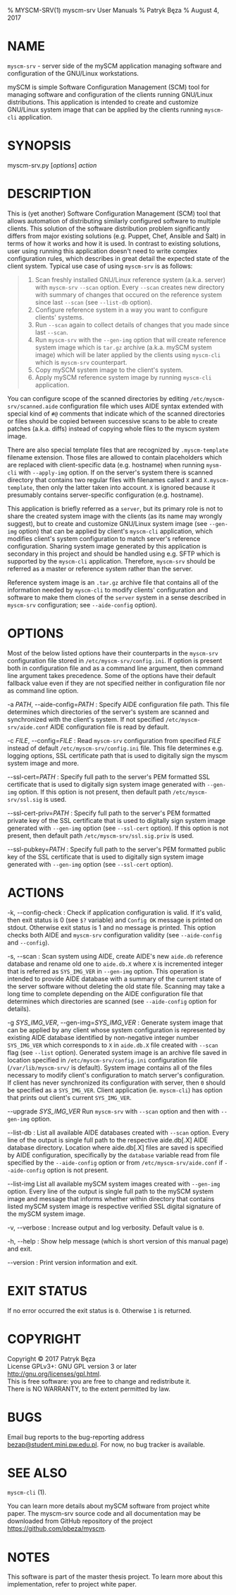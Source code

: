 % MYSCM-SRV(1) myscm-srv User Manuals
% Patryk Bęza
% August 4, 2017

# NAME

`myscm-srv` - server side of the mySCM application managing software and
configuration of the GNU/Linux workstations.

mySCM is simple Software Configuration Management (SCM) tool for managing
software and configuration of the clients running GNU/Linux distributions.
This application is intended to create and customize GNU/Linux system image
that can be applied by the clients running `myscm-cli` application.

# SYNOPSIS

myscm-srv.py [*options*] *action*

# DESCRIPTION

This is (yet another) Software Configuration Management (SCM) tool that allows
automation of distributing similarly configured software to multiple clients.
This solution of the software distribution problem significantly differs from
major existing solutions (e.g. Puppet, Chef, Ansible and Salt) in terms of how
it works and how it is used.  In contrast to existing solutions, user using
running this application doesn't need to write complex configuration rules,
which describes in great detail the expected state of the client system.
Typical use case of using `myscm-srv` is as follows:

>  1. Scan freshly installed GNU/Linux reference system (a.k.a. server) with
>     `myscm-srv` `--scan` option.  Every `--scan` creates new directory with
>     summary of changes that occured on the reference system since last
>     `--scan` (see `--list-db` option).
>  1. Configure reference system in a way you want to configure clients'
>     systems.
>  1. Run `--scan` again to collect details of changes that you made since last
>     `--scan`.
>  1. Run `myscm-srv` with the `--gen-img` option that will create reference
>     system image which is `tar.gz` archive (a.k.a. mySCM system image) which
>     will be later applied by the clients using `myscm-cli` which is
>     `myscm-srv` counterpart.
>  1. Copy mySCM system image to the client's system.
>  1. Apply mySCM reference system image by running `myscm-cli` application.

You can configure scope of the scanned directories by editing
`/etc/myscm-srv/scanned.aide` configuration file which uses AIDE syntax
extended with special kind of `#@` comments that indicate which of the scanned
directories or files should be copied between successive scans to be able to
create patches (a.k.a. diffs) instead of copying whole files to the myscm
system image.

There are also special template files that are recognized by `.myscm-template`
filename extension.  Those files are allowed to contain placeholders which are
replaced with client-specific data (e.g. hostname) when running `mysm-cli` with
`--apply-img` option.  If on the server's system there is scanned directory
that contains two regular files with filenames called `X` and
`X.myscm-template`, then only the latter taken into account.  `X` is ignored
because it presumably contains server-specific configuration (e.g. hostname).

This application is briefly referred as a `server`, but its primary role is not
to share the created system image with the clients (as its name may wrongly
suggest), but to create and customize GNU/Linux system image (see `--gen-img`
option) that can be applied by client's `myscm-cli` application, which modifies
client's system configuration to match server's reference configuration.
Sharing system image generated by this application is secondary in this project
and should be handled using e.g. SFTP which is supported by the `myscm-cli`
application.  Therefore, `myscm-srv` should be referred as a master or
reference system rather than the server.

Reference system image is an `.tar.gz` archive file that contains all of the
information needed by `myscm-cli` to modify clients' configuration and software
to make them clones of the `server` system in a sense described in `myscm-srv`
configuration; see `--aide-config` option).

# OPTIONS

Most of the below listed options have their counterparts in the `myscm-srv`
configuration file stored in `/etc/myscm-srv/config.ini`.  If option is present
both in configuration file and as a command line argument, then command line
argument takes precedence.  Some of the options have their default fallback
value even if they are not specified neither in configuration file nor as
command line option.

-a *PATH*, \--aide-config=*PATH*
:   Specify AIDE configuration file path.  This file determines which
    directories of the server's system are scanned and synchronized with the
    client's system.  If not specified `/etc/myscm-srv/aide.conf` AIDE
    configuration file is read by default.

-c *FILE*, \--config=*FILE*
:   Read `myscm-srv` configuration from specified *FILE* instead of default
    `/etc/myscm-srv/config.ini` file.  This file determines e.g. logging
    options, SSL certificate path that is used to digitally sign the myscm
    system image and more.

\--ssl-cert=*PATH*
:   Specify full path to the server's PEM formatted SSL certificate that is
    used to digitally sign system image generated with `--gen-img` option.  If
    this option is not present, then default path `/etc/myscm-srv/ssl.sig` is
    used.

\--ssl-cert-priv=*PATH*
:   Specify full path to the server's PEM formatted private key of the SSL
    certificate that is used to digitally sign system image generated with
    `--gen-img` option (see `--ssl-cert` option).  If this option is not
    present, then default path `/etc/myscm-srv/ssl.sig.priv` is used.

\--ssl-pubkey=*PATH*
:   Specify full path to the server's PEM formatted public key of the SSL
    certificate that is used to digitally sign system image generated with
    `--gen-img` option (see `--ssl-cert` option).

# ACTIONS

-k, \--config-check
:   Check if application configuration is valid.  If it's valid, then exit
    status is 0 (see `$?` variable) and `Config OK` message is printed on
    stdout.  Otherwise exit status is 1 and no message is printed.  This option
    checks both AIDE and `myscm-srv` configuration validity (see
    `--aide-config` and `--config`).

-s, \--scan
:   Scan system using AIDE, create AIDE's new `aide.db` reference database and
    rename old one to `aide.db.X` where `X` is incremented integer that is
    referred as `SYS_IMG_VER` in `--gen-img` option.  This operation is
    intended to provide AIDE database with a summary of the current state of
    the server software without deleting the old state file.  Scanning may take
    a long time to complete depending on the AIDE configuration file that
    determines which directories are scanned (see `--aide-config` option for
    details).

-g *SYS_IMG_VER*, \--gen-img=*SYS_IMG_VER*
:   Generate system image that can be applied by any client whose system
    configuration is represented by existing AIDE database identified by
    non-negative integer number `SYS_IMG_VER` which corresponds to `X` in
    `aide.db.X` file created with `--scan` flag (see `--list` option).
    Generated system image is an archive file saved in location specified in
    `/etc/myscm-srv/config.ini` configuration file (`/var/lib/myscm-srv/` is
    default).  System image contains all of the files necessary to modify
    client's configuration to match server's configuration.  If client has
    never synchronized its configuration with server, then `0` should be
    specified as a `SYS_IMG_VER`.  Client application (ie. `myscm-cli`) has
    option that prints out client's current `SYS_IMG_VER`.

\--upgrade *SYS_IMG_VER*
    Run `myscm-srv` with `--scan` option and then with `--gen-img` option.

\--list-db
:   List all available AIDE databases created with `--scan` option.  Every line
    of the output is single full path to the respective aide.db[.X] AIDE
    database directory.  Location where aide.db[.X] files are saved is
    specified by AIDE configuration, specifically by the `database` variable
    read from file specified by the `--aide-config` option or from
    `/etc/myscm-srv/aide.conf` if `--aide-config` option is not present.

\--list-img
    List all available mySCM system images created with `--gen-img` option.
    Every line of the output is single full path to the mySCM system image and
    message that informs whether within directory that contains listed mySCM
    system image is respective verified SSL digital signature of the mySCM
    system image.

-v, \--verbose
:   Increase output and log verbosity.  Default value is `0`.

-h, \--help
:   Show help message (which is short version of this manual page) and exit.

\--version
:   Print version information and exit.

# EXIT STATUS

If no error occurred the exit status is `0`.  Otherwise `1` is returned.

# COPYRIGHT

Copyright © 2017 Patryk Bęza  
License GPLv3+: GNU GPL version 3 or later <http://gnu.org/licenses/gpl.html>.  
This is free software: you are free to change and redistribute it.  
There is NO WARRANTY, to the extent permitted by law.

# BUGS

Email bug reports to the bug-reporting address <bezap@student.mini.pw.edu.pl>.
For now, no bug tracker is available.

# SEE ALSO

`myscm-cli` (1).

You can learn more details about mySCM software from project white paper.  The
myscm-srv source code and all documentation may be downloaded from GitHub
repository of the project <https://github.com/pbeza/myscm>.

# NOTES

This software is part of the master thesis project.  To learn more about this
implementation, refer to project white paper.
